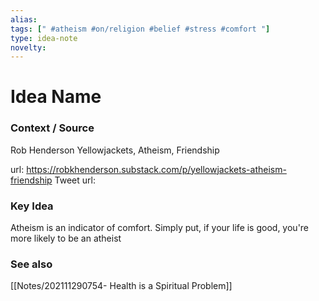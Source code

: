 ```yaml
---
alias: 
tags: [" #atheism #on/religion #belief #stress #comfort "]
type: idea-note
novelty: 
---
```

# Idea Name

### Context / Source
Rob Henderson
Yellowjackets, Atheism, Friendship

url: https://robkhenderson.substack.com/p/yellowjackets-atheism-friendship
Tweet url: 

### Key Idea

Atheism is an indicator of comfort.
Simply put, if your life is good, you're more likely to be an atheist

### See also
[[Notes/202111290754- Health is a Spiritual Problem]]